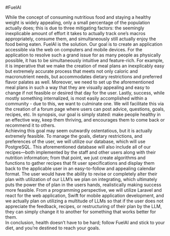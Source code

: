 #FuelAI

While the concept of consuming nutritious food and staying a healthy weight is widely appealing, only a small percentage of the population actually does; this is due to three mitigating factors: the seemingly inexplicable amount of effort it takes to actually track one’s macros appropriately, consume them, and simultaneously still actually enjoy the food being eaten. FuelAI is the solution. 
 Our goal is to create an application accessible via the web on computers and mobile devices. For the application to resolve such a grand issue for as many people as physically possible, it has to be simultaneously intuitive and feature-rich. For example, it is imperative that we make the creation of meal plans an inexplicably easy but extremely accurate process that meets not only caloric and macronutrient needs, but accommodates dietary restrictions and preferred flavor palates as well. Moreover, we need to set up the aforementioned meal plans in such a way that they are visually appealing and easy to change if not feasible or desired that day for the user. Lastly, success, while mostly something internalized, is most easily accomplished within a community - due to this, we want to culminate one. We will facilitate this via the creation of a forum page where users can post advice, questions, goals, recipes, etc. In synopsis, our goal is simply stated: make people healthy in an effective way, keep them thriving, and encourages them to come back or recommend it to others.  
  Achieving this goal may seem outwardly ostentatious, but it is actually extremely feasible. To manage the goals, dietary restrictions, and preferences of the user, we will utilize our database, which will use PostgreSQL. This aforementioned database will also include all of our recipes—both implemented by the staff and other users along with their nutrition information; from that point, we just create algorithms and functions to gather recipes that fit user specifications and display them back to the applicable user in an easy-to-follow and appealing calendar format.  The user would have the ability to revise or completely alter their plan with utilization of our LLM’s we plan on integrating, which ultimately puts the power the of plan in the users hands, realistically making success more feasible. From a programming perspective, we will utilize Laravel and react for the web application, Swift for mobile application development, and we actually plan on utilizing a multitude of LLMs so that if the user does not appreciate the feedback, recipes, or restructuring of their plan by the LLM, they can simply change it to another for something that works better for them.  
 In conclusion, health doesn’t have to be hard; follow FuelAI and stick to your diet, and you’re destined to reach your goals.
